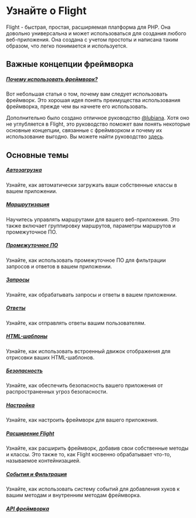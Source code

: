 # Узнайте о Flight

Flight - быстрая, простая, расширяемая платформа для PHP. Она довольно универсальна и может использоваться для создания любого веб-приложения. Она создана с учетом простоты и написана таким образом, что легко понимается и используется.

## Важные концепции фреймворка

##### [Почему использовать фреймворк?](/learn/why-frameworks)

Вот небольшая статья о том, почему вам следует использовать фреймворк. Это хорошая идея понять преимущества использования фреймворка, прежде чем вы начнете его использовать.

Дополнительно было создано отличное руководство [@lubiana](https://git.php.fail/lubiana). Хотя оно не углубляется в Flight, это руководство поможет вам понять некоторые основные концепции, связанные с фреймворком и почему их использование выгодно. Вы можете найти руководство [здесь](https://git.php.fail/lubiana/no-framework-tutorial/src/branch/master/README.md).

## Основные темы

##### [Автозагрузка](/learn/autoloading)

Узнайте, как автоматически загружать ваши собственные классы в вашем приложении.

##### [Маршрутизация](/learn/routing)

Научитесь управлять маршрутами для вашего веб-приложения. Это также включает группировку маршрутов, параметры маршрутов и промежуточное ПО.

##### [Промежуточное ПО](/learn/middleware)

Узнайте, как использовать промежуточное ПО для фильтрации запросов и ответов в вашем приложении.

##### [Запросы](/learn/requests)

Узнайте, как обрабатывать запросы и ответы в вашем приложении.

##### [Ответы](/learn/responses)

Узнайте, как отправлять ответы вашим пользователям.

##### [HTML-шаблоны](/learn/templates)

Узнайте, как использовать встроенный движок отображения для отрисовки ваших HTML-шаблонов.

##### [Безопасность](/learn/security)

Узнайте, как обеспечить безопасность вашего приложения от распространенных угроз безопасности.

##### [Настройка](/learn/configuration)

Узнайте, как настроить фреймворк для вашего приложения.

##### [Расширение Flight](/learn/extending)

Узнайте, как расширить фреймворк, добавив свои собственные методы и классы. Это также то, как Flight косвенно обрабатывает что-то, называемое контейнизацией.

##### [События и Фильтрация](/learn/filtering)

Узнайте, как использовать систему событий для добавления хуков к вашим методам и внутренним методам фреймворка.

##### [API фреймворка](/learn/api)